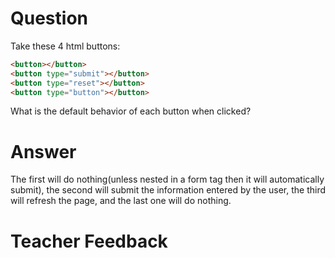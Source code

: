 # Question
Take these 4 html buttons:

```html
<button></button>
<button type="submit"></button>
<button type="reset"></button>
<button type="button"></button>
```

What is the default behavior of each button when clicked?

# Answer
The first will do nothing(unless nested in a form tag then it will automatically submit), the second will submit the information entered by the user, the third will refresh the page, and the last one will do nothing.

# Teacher Feedback